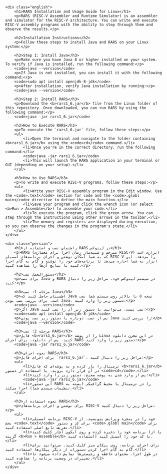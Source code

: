 <!DOCTYPE html>
<html lang="en">
<head>
    <meta charset="UTF-8">
    <meta name="viewport" content="width=device-width, initial-scale=1.0">
    <title>RARS Installation and Usage Guide (Linux)</title>
    <style>
        body {
            font-family: Arial, sans-serif;
        }
        .english {
            direction: ltr;
        }
        .persian {
            direction: rtl;
            font-family: Tahoma, sans-serif;
        }
    </style>
</head>
<body>

    <div class="english">
        <h1>RARS Installation and Usage Guide for Linux</h1>
        <p>RARS (RISC-V Assembler and Runtime Simulator) is an assembler and simulator for the RISC-V architecture. You can write and execute RISC-V assembly programs with the ability to step through them and observe the results.</p>

        <h2>Installation Instructions</h2>
        <p>Follow these steps to install Java and RARS on your Linux system:</p>

        <h3>Step 1: Install Java</h3>
        <p>Make sure you have Java 8 or higher installed on your system. To verify if Java is installed, run the following command:</p>
        <code>java --version</code>
        <p>If Java is not installed, you can install it with the following command:</p>
        <code>sudo apt install openjdk-8-jdk</code>
        <p>After installation, verify Java installation by running:</p>
        <code>java --version</code>

        <h3>Step 2: Install RARS</h3>
        <p>Download the <b>rars1_6.jar</b> file from the Linux folder of this repository. Once downloaded, you can run RARS by using the following command:</p>
        <code>java -jar rars1_6.jar</code>

        <h3>How to Execute RARS</h3>
        <p>To execute the `rars1_6.jar` file, follow these steps:</p>
        <ul>
            <li>Open the terminal and navigate to the folder containing <b>rars1_6.jar</b> using the <code>cd</code> command.</li>
            <li>Once you're in the correct directory, run the following command:</li>
            <code>java -jar rars1_6.jar</code>
            <li>This will launch the RARS application in your terminal or GUI (depending on your setup).</li>
        </ul>

        <h3>How to Use RARS</h3>
        <p>To write and execute RISC-V programs, follow these steps:</p>
        <ul>
            <li>Write your RISC-V assembly program in the Edit window. Use the <code>.text</code> section for code and the <code>.globl main</code> directive to define the main function.</li>
            <li>Save your program and click the wrench icon (or select <b>Run > Assemble</b>) to assemble your code.</li>
            <li>To execute the program, click the green arrow. You can step through the instructions using other arrows in the toolbar.</li>
            <li>The memory and registers are displayed during execution, so you can observe the changes in the program's state.</li>
        </ul>
    </div>

    <div class="persian">
        <h1>راهنمای نصب و استفاده از RARS در لینوکس</h1>
        <p>RARS (مترجم و شبیه‌ساز زمان اجرا برای معماری RISC-V) ابزاری است که به شما امکان نوشتن و اجرای برنامه‌های اسمبلی RISC-V را می‌دهد. این ابزار به شما اجازه می‌دهد تا برنامه‌های خود را نوشته و گام به گام اجرا کنید تا نتایج آن‌ها را مشاهده کنید.</p>

        <h2>دستورالعمل نصب</h2>
        <p>برای نصب Java و RARS در سیستم لینوکس خود، مراحل زیر را دنبال کنید:</p>

        <h3>مرحله 1: نصب Java</h3>
        <p>اطمینان حاصل کنید که Java نسخه 8 یا بالاتر روی سیستم شما نصب است. برای بررسی نصب بودن Java، دستور زیر را وارد کنید:</p>
        <code>java --version</code>
        <p>اگر Java نصب نیست، می‌توانید با دستور زیر آن را نصب کنید:</p>
        <code>sudo apt install openjdk-8-jdk</code>
        <p>پس از نصب، دوباره با دستور زیر نصب بودن Java را بررسی کنید:</p>
        <code>java --version</code>

        <h3>مرحله 2: نصب RARS</h3>
        <p>فایل <b>rars1_6.jar</b> را از پوشه Linux در این مخزن دانلود کنید. پس از دانلود، برای اجرای RARS دستور زیر را وارد کنید:</p>
        <code>java -jar rars1_6.jar</code>

        <h3>نحوه اجرای RARS</h3>
        <p>برای اجرای فایل `rars1_6.jar`، مراحل زیر را دنبال کنید:</p>
        <ul>
            <li>ترمینال را باز کرده و به پوشه‌ای که فایل <b>rars1_6.jar</b> در آن قرار دارد بروید، با استفاده از دستور <code>cd</code>.</li>
            <li>پس از وارد شدن به پوشه صحیح، دستور زیر را وارد کنید:</li>
            <code>java -jar rars1_6.jar</code>
            <li>این دستور RARS را در ترمینال یا محیط گرافیکی (بسته به تنظیمات سیستم شما) اجرا می‌کند.</li>
        </ul>

        <h3>نحوه استفاده از RARS</h3>
        <p>برای نوشتن و اجرای برنامه‌های RISC-V مراحل زیر را دنبال کنید:</p>
        <ul>
            <li>برنامه اسمبلی RISC-V خود را در پنجره ویرایش بنویسید. از بخش <code>.text</code> برای کد و دستور <code>.globl main</code> برای تعریف تابع اصلی استفاده کنید.</li>
            <li>برنامه خود را ذخیره کرده و روی آیکون آچار کلیک کنید (یا از گزینه <b>Run > Assemble</b> استفاده کنید) تا کد خود را اسمبل کنید.</li>
            <li>برای اجرای برنامه، روی پیکان سبز کلیک کنید. می‌توانید برای گام به گام اجرا کردن دستورات از دیگر پیکان‌ها استفاده کنید.</li>
            <li>در طول اجرا، محتوای حافظه و رجیسترها نمایش داده می‌شود تا تغییرات در وضعیت برنامه را مشاهده کنید.</li>
        </ul>
    </div>

</body>
</html>
